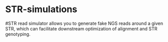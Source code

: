 # STR-simulations


#STR read simulator allows you to generate fake NGS reads around a given STR, which can facilitate downstream optimization of alignment and STR genotyping.
